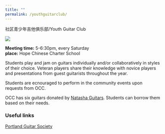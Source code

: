 ```yaml
---
title: ""
permalink: /youthguitarclub/
---
```


社区青少年吉他俱乐部/Youth Guitar Club

![](https://res.cloudinary.com/dhngj18do/image/upload/f_auto,q_auto/v1/images/activities/guitar_background)

**Meeting time:** 5-6:30pm, every Saturday   
**place:** Hope Chinese Charter School  

Students play and jam on guitars individually and/or collaboratively in styles of their choice. Veteran players share their knowledge with novice players and presentations from guest guitarists throughout the year.

Students are ecnouraged to perform in the community events upon requests from OCC.

OCC has six guitars donated by [Natasha Guitars](https://natashaguitar.com/). Students can borrow them based on their needs.

### Useful links

[Portland Guitar Society](https://www.pdxguitarsociety.org/)
